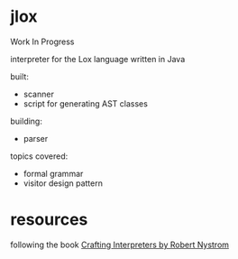 # jlox
Work In Progress

interpreter for the Lox language written in Java

built:
- scanner
- script for generating AST classes

building:
- parser

topics covered:
- formal grammar
- visitor design pattern 

# resources
following the book <a href="https://craftinginterpreters.com/">Crafting Interpreters by Robert Nystrom</a>
